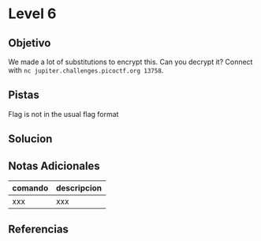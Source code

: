 # Level 6
## Objetivo
We made a lot of substitutions to encrypt this. Can you decrypt it? Connect with `nc jupiter.challenges.picoctf.org 13758`.
## Pistas
Flag is not in the usual flag format
## Solucion

## Notas Adicionales
|comando|descripcion|
|-------|-----------|
|xxx|xxx|
## Referencias